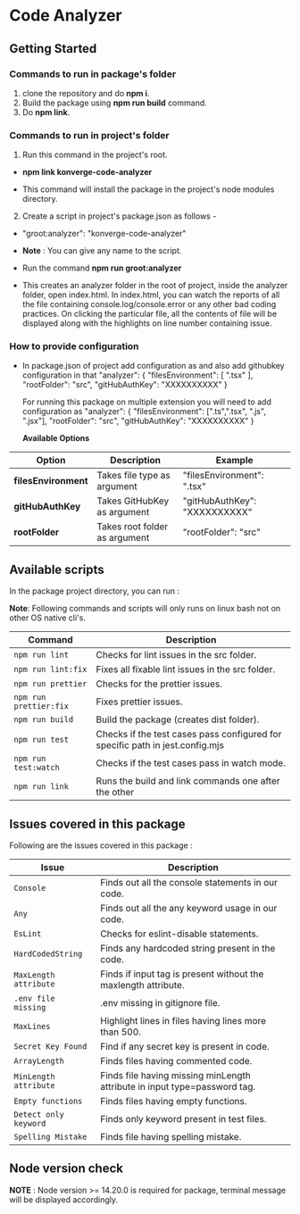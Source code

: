 # Code Analyzer

## Getting Started

### Commands to run in package's folder

1. clone the repository and do **npm i**.
2. Build the package using **npm run build** command.
3. Do **npm link**.

### Commands to run in project's folder

1. Run this command in the project's root.

- **npm link konverge-code-analyzer**

- This command will install the package in the project's node modules directory.

2. Create a script in project's package.json as follows -

- "groot:analyzer": "konverge-code-analyzer"

- **Note** : You can give any name to the script.

- Run the command **npm run groot:analyzer**

- This creates an analyzer folder in the root of project, inside the analyzer folder, open index.html. In index.html, you can watch the reports of all the file containing console.log/console.error or any other bad coding practices. On clicking the particular file, all the contents of file will be displayed along with the highlights on line number containing issue.

### How to provide configuration

- In package.json of project add configuration as and also add githubkey configuration in that
  "analyzer": {
  "filesEnvironment": [ ".tsx" ],
  "rootFolder": "src",
  "gitHubAuthKey": "XXXXXXXXXX"
  }

  For running this package on multiple extension you will need to add configuration as
  "analyzer": {
  "filesEnvironment": [".ts",".tsx", ".js", ".jsx"],
  "rootFolder": "src",
  "gitHubAuthKey": "XXXXXXXXXX"
  }

  **Available Options**

| Option               | Description                   | Example                                    |
| -------------------- | ----------------------------- | -------------------------------------------|
| **filesEnvironment** | Takes file type as argument   | "filesEnvironment": ".tsx"                 |
| **gitHubAuthKey**    | Takes GitHubKey as argument   | "gitHubAuthKey": "XXXXXXXXXX"              |
| **rootFolder**       | Takes root folder as argument | "rootFolder": "src"                        |


## Available scripts

In the package project directory, you can run :

**Note**: Following commands and scripts will only runs on linux bash not on other OS native cli's.

| Command                | Description                                                                   |
| ---------------------- | ----------------------------------------------------------------------------- |
| `npm run lint`         | Checks for lint issues in the src folder.                                     |
| `npm run lint:fix`     | Fixes all fixable lint issues in the src folder.                              |
| `npm run prettier`     | Checks for the prettier issues.                                               |
| `npm run prettier:fix` | Fixes prettier issues.                                                        |
| `npm run build`        | Build the package (creates dist folder).                                      |
| `npm run test`         | Checks if the test cases pass configured for specific path in jest.config.mjs |
| `npm run test:watch`   | Checks if the test cases pass in watch mode.                                  |
| `npm run link`         | Runs the build and link commands one after the other                          |

## Issues covered in this package

Following are the issues covered in this package :

| Issue                  | Description                                                              |
| -----------------------| -------------------------------------------------------------------------|
| `Console`              | Finds out all the console statements in our code.                        |
| `Any`                  | Finds out all the any keyword usage in our code.                         |
| `EsLint`               | Checks for eslint-disable statements.                                    |
| `HardCodedString`      | Finds any hardcoded string present in the code.                          |
| `MaxLength attribute`  | Finds if input tag is present without the maxlength attribute.           |
| `.env file missing`    | .env missing in gitignore file.                                          |
| `MaxLines`             | Highlight lines in files having lines more than 500.                     |
| `Secret Key Found`     | Find if any secret key is present in code.                               |
| `ArrayLength`          | Finds files having commented code.                                       |
| `MinLength attribute`  | Finds file having missing minLength attribute in input type=password tag.|
| `Empty functions`      | Finds files having empty functions.                                      |
| `Detect only keyword`  | Finds only keyword present in test files.                                |
| `Spelling Mistake`     | Finds file having spelling mistake.                                      |

## Node version check

**NOTE** : Node version >= 14.20.0 is required for package, terminal message will be displayed accordingly.
